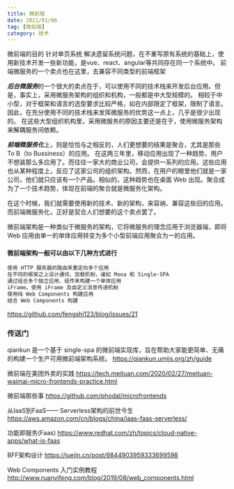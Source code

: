 ```yaml
---
title: 微前端
date: 2021/01/06
tag: [微前端]
category: 技术
---
```



微前端的目的
针对单页系统
解决遗留系统问题，在不重写原有系统的基础上，使用新技术开发一些新功能，是vue、react、angular等共同存在同一个系统中。
前端微服务的一个卖点也在这里，去兼容不同类型的前端框架

***后台微服务***的一个很大的卖点在于，可以使用不同的技术栈来开发后台应用。但是，事实上，采用微服务架构的组织和机构，一般都是中大型规模的。
相较于中小型，对于框架和语言的选型要求比较严格，如在内部限定了框架，限制了语言。
因此，在充分使用不同的技术栈来发挥微服务的优势这一点上，几乎是很少出现的。
在这些大型组织机构里，采用微服务的原因主要还是在于，使用微服务架构来解耦服务间依赖。

***前端微服务化***上，则是恰恰与之相反的，人们更想要的结果是聚合，尤其是那些 To B（to Bussiness）的应用。
在这两三年里，移动应用出现了一种趋势，用户不想装那么多应用了。而往往一家大的商业公司，会提供一系列的应用。这些应用也从某种程度上，反应了这家公司的组织架构。然而，在用户的眼里他们就是一家公司，他们就只应该有一个产品。相似的，这种趋势也在桌面 Web 出现。聚合成为了一个技术趋势，体现在前端的聚合就是微服务化架构。

在这个时候，我们就需要使用新的技术、新的架构，来容纳、兼容这些旧的应用。而前端微服务化，正好是契合人们想要的这个卖点罢了。

微前端架构是一种类似于微服务的架构，它将微服务的理念应用于浏览器端，即将 Web 应用由单一的单体应用转变为多个小型前端应用聚合为一的应用。


#### 微前端架构一般可以由以下几种方式进行
```html
使用 HTTP 服务器的路由来重定向多个应用
在不同的框架之上设计通讯、加载机制，诸如 Mooa 和 Single-SPA
通过组合多个独立应用、组件来构建一个单体应用
iFrame。使用 iFrame 及自定义消息传递机制
使用纯 Web Components 构建应用
结合 Web Components 构建
```



https://github.com/fengshi123/blog/issues/21

### 传送门

qiankun 是一个基于 single-spa 的微前端实现库，旨在帮助大家能更简单、无痛的构建一个生产可用微前端架构系统。
https://qiankun.umijs.org/zh/guide

微前端在美团外卖的实践
https://tech.meituan.com/2020/02/27/meituan-waimai-micro-frontends-practice.html

微前端那些事
https://github.com/phodal/microfrontends

从IaaS到FaaS—— Serverless架构的前世今生
https://aws.amazon.com/cn/blogs/china/iaas-faas-serverless/

功能即服务(Faas)
https://www.redhat.com/zh/topics/cloud-native-apps/what-is-faas

BFF架构设计
https://juejin.cn/post/6844903959333699598

Web Components 入门实例教程
http://www.ruanyifeng.com/blog/2019/08/web_components.html